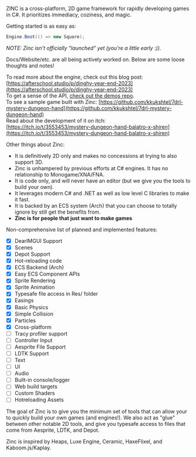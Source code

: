 ZINC is a cross-platform, 2D game framework for rapidly developing games in C#. It prioritizes immediacy, coziness, and magic.

Getting started is as easy as:

```c#
Engine.Boot(() => new Square);
```
_NOTE: Zinc isn't officially "launched" yet (you're a little early :))._  

Docs/Website/etc. are all being actively worked on. Below are some loose thoughts and notes!  

To read more about the engine, check out this blog post:
[https://afterschool.studio/p/dinghy-year-end-2023](https://afterschool.studio/p/dinghy-year-end-2023)  
To get a sense of the API, [check out the demos repo](https://github.com/zinc-framework/Zinc.Demos/tree/main/Zinc.Demos/Demos).  
To see a sample game built with Zinc: [https://github.com/kkukshtel/7drl-mystery-dungeon-hand](https://github.com/kkukshtel/7drl-mystery-dungeon-hand)  
Read about the development of it on itch: [https://itch.io/t/3553453/mystery-dungeon-hand-balatro-x-shiren](https://itch.io/t/3553453/mystery-dungeon-hand-balatro-x-shiren)  

Other things about Zinc:  
* It is definitively 2D only and makes no concessions at trying to also support 3D.  
* Zinc is unhampered by previous efforts at C# engines. It has no relationship to Monogame/XNA/FNA.  
* It is code only, and will never have an editor (but we give you the tools to build your own).  
* It leverages modern C# and .NET as well as low level C libraries to make it fast.  
* It is backed by an ECS system (Arch) that you can choose to totally ignore by still get the benefits from.
* **Zinc is for people that just want to make games**

Non-comprehensive list of planned and implemented features:
- [x] DearIMGUI Support
- [x] Scenes
- [x] Depot Support
- [x] Hot-reloading code
- [x] ECS Backend (Arch)
- [x] Easy ECS Component APIs
- [x] Sprite Rendering
- [x] Sprite Animation
- [x] Typesafe file access in Res/ folder
- [x] Easings
- [x] Basic Physics
- [x] Simple Collision
- [x] Particles
- [x] Cross-platform
- [ ] Tracy profiler support
- [ ] Controller Input
- [ ] Aesprite File Support
- [ ] LDTK Support
- [ ] Text
- [ ] UI
- [ ] Audio
- [ ] Built-in console/logger
- [ ] Web build targets
- [ ] Custom Shaders
- [ ] Hotreloading Assets

The goal of Zinc is to give you the minimum set of tools that can allow your to quickly build your own games (and engines!). We also act as "glue" between other notable 2D tools, and give you typesafe access to files that come from Aesprite, LDTK, and Depot.  

Zinc is inspired by Heaps, Luxe Engine, Ceramic, HaxeFlixel, and Kaboom.js/Kaplay.  



